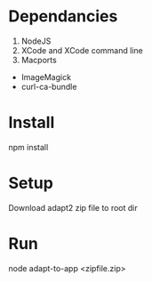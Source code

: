# Dependancies

1. NodeJS
2. XCode and XCode command line
3. Macports
* ImageMagick
* curl-ca-bundle

# Install

npm install

# Setup

Download adapt2 zip file to root dir

# Run

node adapt-to-app <zipfile.zip>
